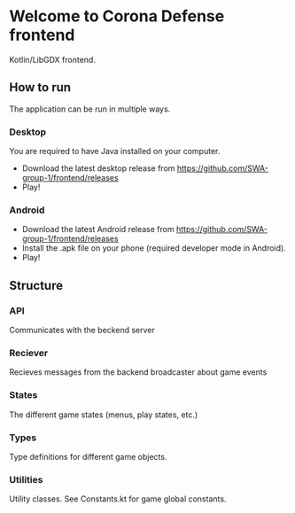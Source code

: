 # Welcome to Corona Defense frontend
Kotlin/LibGDX frontend.

## How to run
The application can be run in multiple ways.

### Desktop
You are required to have Java installed on your computer.
* Download the latest desktop release from https://github.com/SWA-group-1/frontend/releases
* Play!

### Android
* Download the latest Android release from https://github.com/SWA-group-1/frontend/releases
* Install the .apk file on your phone (required developer mode in Android).
* Play!

## Structure

### API
Communicates with the beckend server

### Reciever
Recieves messages from the backend broadcaster about game events

### States
The different game states (menus, play states, etc.)

### Types
Type definitions for different game objects.

### Utilities
Utility classes.
See Constants.kt for game global constants. 
